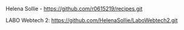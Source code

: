 Helena Sollie - https://github.com/r0615219/recipes.git

LABO Webtech 2: https://github.com/HelenaSollie/LaboWebtech2.git